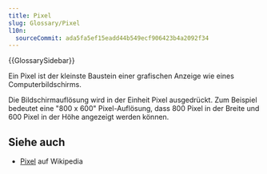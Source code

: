 ```yaml
---
title: Pixel
slug: Glossary/Pixel
l10n:
  sourceCommit: ada5fa5ef15eadd44b549ecf906423b4a2092f34
---
```


{{GlossarySidebar}}

Ein Pixel ist der kleinste Baustein einer grafischen Anzeige wie eines Computerbildschirms.

Die Bildschirmauflösung wird in der Einheit Pixel ausgedrückt. Zum Beispiel bedeutet eine "800 x 600" Pixel-Auflösung, dass 800 Pixel in der Breite und 600 Pixel in der Höhe angezeigt werden können.

## Siehe auch

- [Pixel](https://en.wikipedia.org/wiki/Pixel) auf Wikipedia
